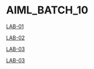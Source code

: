 # AIML_BATCH_10

[LAB-01](https://github.com/akshaypallam/AIML_BATCH_10/blob/main/LAB01_AIML.ipynb)

[LAB-02](https://github.com/akshaypallam/AIML_BATCH_10/blob/main/LAB02_AIML.ipynb)

[LAB-03](https://github.com/akshaypallam/AIML_BATCH_10/blob/main/LAB03_AIML.ipynb)

[LAB-03](https://github.com/akshaypallam/AIML_BATCH_10/blob/main/LAB04_AIML.ipynb)

